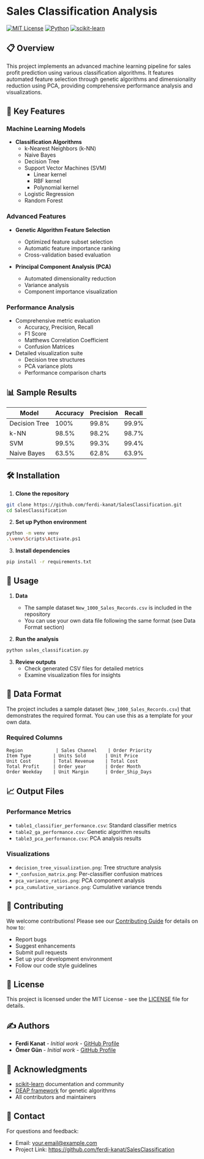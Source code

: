 # Sales Classification Analysis

[![MIT License](https://img.shields.io/badge/License-MIT-green.svg)](https://choosealicense.com/licenses/mit/)
[![Python](https://img.shields.io/badge/python-3.8%2B-blue)](https://www.python.org/downloads/)
[![scikit-learn](https://img.shields.io/badge/scikit--learn-1.0%2B-orange)](https://scikit-learn.org/stable/)

## 📋 Overview

This project implements an advanced machine learning pipeline for sales profit prediction using various classification algorithms. It features automated feature selection through genetic algorithms and dimensionality reduction using PCA, providing comprehensive performance analysis and visualizations.

## 🚀 Key Features

### Machine Learning Models

- **Classification Algorithms**
  - k-Nearest Neighbors (k-NN)
  - Naive Bayes
  - Decision Tree
  - Support Vector Machines (SVM)
    - Linear kernel
    - RBF kernel
    - Polynomial kernel
  - Logistic Regression
  - Random Forest

### Advanced Features

- **Genetic Algorithm Feature Selection**

  - Optimized feature subset selection
  - Automatic feature importance ranking
  - Cross-validation based evaluation

- **Principal Component Analysis (PCA)**
  - Automated dimensionality reduction
  - Variance analysis
  - Component importance visualization

### Performance Analysis

- Comprehensive metric evaluation
  - Accuracy, Precision, Recall
  - F1 Score
  - Matthews Correlation Coefficient
  - Confusion Matrices
- Detailed visualization suite
  - Decision tree structures
  - PCA variance plots
  - Performance comparison charts

## 📊 Sample Results

| Model         | Accuracy | Precision | Recall |
| ------------- | -------- | --------- | ------ |
| Decision Tree | 100%     | 99.8%     | 99.9%  |
| k-NN          | 98.5%    | 98.2%     | 98.7%  |
| SVM           | 99.5%    | 99.3%     | 99.4%  |
| Naive Bayes   | 63.5%    | 62.8%     | 63.9%  |

## 🛠️ Installation

1. **Clone the repository**

```bash
git clone https://github.com/ferdi-kanat/SalesClassification.git
cd SalesClassification
```

2. **Set up Python environment**

```bash
python -m venv venv
.\venv\Scripts\Activate.ps1
```

3. **Install dependencies**

```bash
pip install -r requirements.txt
```

## 📖 Usage

1. **Data**

   - The sample dataset `New_1000_Sales_Records.csv` is included in the repository
   - You can use your own data file following the same format (see Data Format section)

2. **Run the analysis**

```bash
python sales_classification.py
```

3. **Review outputs**
   - Check generated CSV files for detailed metrics
   - Examine visualization files for insights

## 📝 Data Format

The project includes a sample dataset (`New_1000_Sales_Records.csv`) that demonstrates the required format. You can use this as a template for your own data.

### Required Columns

```
Region            | Sales Channel    | Order Priority
Item Type        | Units Sold       | Unit Price
Unit Cost        | Total Revenue    | Total Cost
Total Profit     | Order year       | Order Month
Order Weekday    | Unit Margin      | Order_Ship_Days
```

## 📈 Output Files

### Performance Metrics

- `table1_classifier_performance.csv`: Standard classifier metrics
- `table2_ga_performance.csv`: Genetic algorithm results
- `table3_pca_performance.csv`: PCA analysis results

### Visualizations

- `decision_tree_visualization.png`: Tree structure analysis
- `*_confusion_matrix.png`: Per-classifier confusion matrices
- `pca_variance_ratios.png`: PCA component analysis
- `pca_cumulative_variance.png`: Cumulative variance trends

## 🤝 Contributing

We welcome contributions! Please see our [Contributing Guide](CONTRIBUTING.md) for details on how to:

- Report bugs
- Suggest enhancements
- Submit pull requests
- Set up your development environment
- Follow our code style guidelines

## 📄 License

This project is licensed under the MIT License - see the [LICENSE](LICENSE) file for details.

## ✍️ Authors

- **Ferdi Kanat** - _Initial work_ - [GitHub Profile](https://github.com/ferdi-kanat)
- **Ömer Gün** - _Initial work_ - [GitHub Profile](https://github.com/ömergün)

## 🙏 Acknowledgments

- [scikit-learn](https://scikit-learn.org/) documentation and community
- [DEAP framework](https://deap.readthedocs.io/) for genetic algorithms
- All contributors and maintainers

## 📧 Contact

For questions and feedback:

- Email: your.email@example.com
- Project Link: https://github.com/ferdi-kanat/SalesClassification
